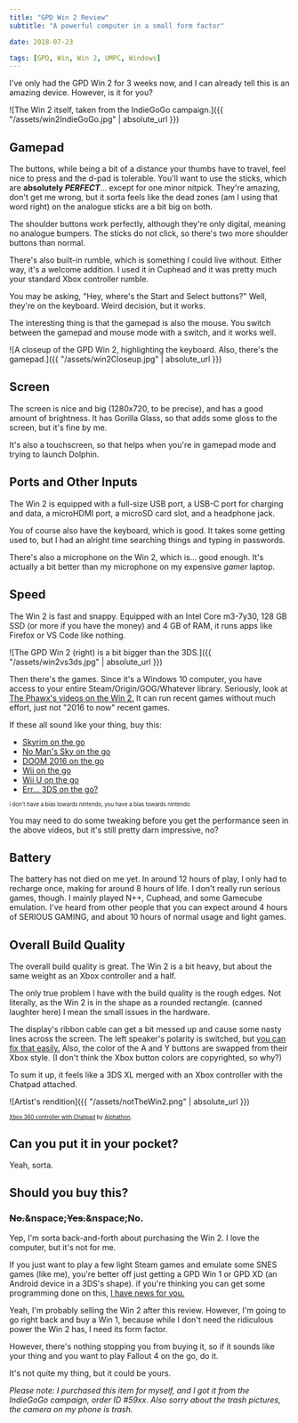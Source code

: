 ```yaml
---
title: "GPD Win 2 Review"
subtitle: "A powerful computer in a small form factor"

date: 2018-07-23

tags: [GPD, Win, Win 2, UMPC, Windows]
---
```


I've only had the GPD Win 2 for 3 weeks now, and I can already tell this is an amazing device. However, is it for you?<!--more-->

![The Win 2 itself, taken from the IndieGoGo campaign.]({{ "/assets/win2IndieGoGo.jpg" | absolute_url }})

## Gamepad

The buttons, while being a bit of a distance your thumbs have to travel, feel nice to press and the d-pad is tolerable. You'll want to use the sticks, which are **absolutely *PERFECT***... except for one minor nitpick. They're amazing, don't get me wrong, but it sorta feels like the dead zones (am I using that word right) on the analogue sticks are a bit big on both.

The shoulder buttons work perfectly, although they're only digital, meaning no analogue bumpers. The sticks do not click, so there's two more shoulder buttons than normal.

There's also built-in rumble, which is something I could live without. Either way, it's a welcome addition. I used it in Cuphead and it was pretty much your standard Xbox controller rumble.

You may be asking, "Hey, where's the Start and Select buttons?" Well, they're on the keyboard. Weird decision, but it works.

The interesting thing is that the gamepad is also the mouse. You switch between the gamepad and mouse mode with a switch, and it works well.

![A closeup of the GPD Win 2, highlighting the keyboard. Also, there's the gamepad.]({{ "/assets/win2Closeup.jpg" | absolute_url }})

## Screen

The screen is nice and big (1280x720, to be precise), and has a good amount of brightness. It has Gorilla Glass, so that adds some gloss to the screen, but it's fine by me.

It's also a touchscreen, so that helps when you're in gamepad mode and trying to launch Dolphin.

## Ports and Other Inputs

The Win 2 is equipped with a full-size USB port, a USB-C port for charging and data, a microHDMI port, a microSD card slot, and a headphone jack.

You of course also have the keyboard, which is good. It takes some getting used to, but I had an alright time searching things and typing in passwords.

There's also a microphone on the Win 2, which is... good enough. It's actually a bit better than my microphone on my expensive *gamer* laptop.

## Speed

The Win 2 is fast and snappy. Equipped with an Intel Core m3-7y30, 128 GB SSD (or more if you have the money) and 4 GB of RAM, it runs apps like Firefox or VS Code like nothing.

![The GPD Win 2 (right) is a bit bigger than the 3DS.]({{ "/assets/win2vs3ds.jpg" | absolute_url }})

Then there's the games. Since it's a Windows 10 computer, you have access to your entire Steam​/​Origin​/​GOG​/​Whatever library. Seriously, look at [The Phawx's videos on the Win 2.](https://www.youtube.com/playlist?list=PLdC3pP79J-A9DOxk9GbrHB_Ekz_Lb7YDE) It can run recent games without much effort, just not "2016 to now" recent games.

If these all sound like your thing, buy this:

* [Skyrim on the go](https://youtu.be/KsCUFjt5zR8)
* [No Man's Sky on the go](https://youtu.be/gvICJ8X-uyo)
* [DOOM 2016 on the go](https://youtu.be/0qLX9FiryWE)
* [Wii on the go](https://youtu.be/QUbBQCkRp0I)
* [Wii U on the go](https://youtu.be/zYmwzprX-M4)
* [Err... 3DS on the go?](https://youtu.be/RPfq8G63ZoA)

<sup><sup>i don't have a bias towards nintendo, you have a bias towards nintendo</sup></sup>

You may need to do some tweaking before you get the performance seen in the above videos, but it's still pretty darn impressive, no?

## Battery

The battery has not died on me yet. In around 12 hours of play, I only had to recharge once, making for around 8 hours of life. I don't really run serious games, though. I mainly played N++, Cuphead, and some Gamecube emulation. I've heard from other people that you can expect around 4 hours of SERIOUS GAMING, and about 10 hours of normal usage and light games.

## Overall Build Quality

The overall build quality is great. The Win 2 is a bit heavy, but about the same weight as an Xbox controller and a half.

The only true problem I have with the build quality is the rough edges. Not literally, as the Win 2 is in the shape as a rounded rectangle. (canned laughter here) I mean the small issues in the hardware.

The display's ribbon cable can get a bit messed up and cause some nasty lines across the screen. The left speaker's polarity is switched, but [you can fix that easily.](https://redd.it/8tr0ws) Also, the color of the A and Y buttons are swapped from their Xbox style. (I don't think the Xbox button colors are copyrighted, so why?)

To sum it up, it feels like a 3DS XL merged with an Xbox controller with the Chatpad attached.

![Artist's rendition]({{ "/assets/notTheWin2.png" | absolute_url }})

<sup><sup>[Xbox 360 controller with Chatpad](https://commons.wikimedia.org/wiki/File:Xbox_360_Chatpad%2Bcontroller.png) by [Alphathon](https://commons.wikimedia.org/wiki/User:Alphathon).</sup></sup>

## Can you put it in your pocket?

Yeah, sorta.

## Should you buy this?

### ~~No.~~&nspace;~~Yes.~~&nspace;No.

Yep, I'm sorta back-and-forth about purchasing the Win 2. I love the computer, but it's not for me.

If you just want to play a few light Steam games and emulate some SNES games (like me), you're better off just getting a GPD Win 1 or GPD XD (an Android device in a 3DS's shape). if you're thinking you can get some programming done on this, [I have ne](https://www.aliexpress.com/store/product/New-Original-GPD-Pocket-7-Inch-Aluminum-Shell-Mini-Laptop-UMPC-Windows-10-System-CPU-x7/1281164_32814746257.html)[ws for you.](https://www.indiegogo.com/project/preview/c2c771f7/)

Yeah, I'm probably selling the Win 2 after this review. However, I'm going to go right back and buy a Win 1, because while I don't need the ridiculous power the Win 2 has, I need its form factor.

However, there's nothing stopping you from buying it, so if it sounds like your thing and you want to play Fallout 4 on the go, do it.

It's not quite my thing, but it could be yours.

*Please note: I purchased this item for myself, and I got it from the IndieGoGo campaign, order ID #59xx. Also sorry about the trash pictures, the camera on my phone is trash.*
